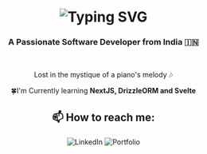 <h1 align="center">
    <a href="https://git.io/typing-svg" style="text-decoration: none;"><img src="https://readme-typing-svg.demolab.com?font=Aboreto&weight=800&size=36&duration=4000&pause=1000&color=0083C6&background=EBFF3900&center=true&multiline=true&random=false&width=450&height=130&lines=Greetings!+;I'm+Abha+Ghildiyal+%F0%9F%9A%80" alt="Typing SVG" /></a>
</h1>

<h3 align="center"> A Passionate Software Developer from India 🇮🇳</h3>
<br/>
<div align="center">
    <p>
    Lost in the mystique of a piano's melody 🎶
    </p>
    <p>
    🍀I'm Currently learning <b>NextJS, DrizzleORM and Svelte</b>
    </p>
</div>
<div>
    <h2 align="center">📫 How to reach me:</h2>
    <p align="center" style="margin-top: 20px;">
        <a href="https://linkedin.com/in/abha-ghildiyal-6ba119223" style="text-decoration: none;">
            <img src="https://img.shields.io/badge/LinkedIn-0077B5?style=for-the-badge&logo=linkedin&logoColor=white" alt="LinkedIn" style="border: none;" />
        </a>
        <a href="https://abha-ghildiyal.vercel.app/" style="text-decoration: none;">
            <img src="https://img.shields.io/badge/Portfolio-000000?style=for-the-badge&logo=vercel&logoColor=white" alt="Portfolio" style="border: none;" />
        </a>
    </p>
</div>
